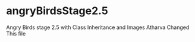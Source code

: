 # angryBirdsStage2.5
Angry Birds stage 2.5 with Class Inheritance and Images
Atharva Changed This file
